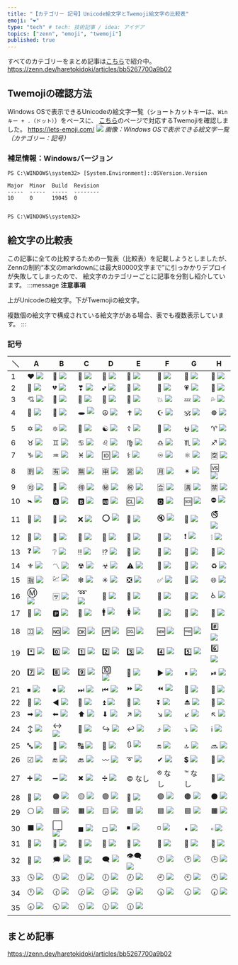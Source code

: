 ```yaml
---
title: "【カテゴリー 記号】Unicode絵文字とTwemoji絵文字の比較表"
emoji: "❤"
type: "tech" # tech: 技術記事 / idea: アイデア
topics: ["zenn", "emoji", "twemoji"]
published: true
---
```

すべてのカテゴリーをまとめ記事は[こちら](https://zenn.dev/haretokidoki/articles/bb5267700a9b02)で紹介中。
https://zenn.dev/haretokidoki/articles/bb5267700a9b02

## Twemojiの確認方法
Windows OSで表示できるUnicodeの絵文字一覧（ショートカットキーは、`Winキー + .（ドット）`）をベースに、
[こちら](https://lets-emoji.com/)のページで対応するTwemojiを確認しました。
https://lets-emoji.com/
![](https://storage.googleapis.com/zenn-user-upload/2dafae3ef9ac-20230517.png)
*画像：Windows OSで表示できる絵文字一覧（カテゴリー：記号）*

### 補足情報：Windowsバージョン
```powershell:Windows10 Pro
PS C:\WINDOWS\system32> [System.Environment]::OSVersion.Version

Major  Minor  Build  Revision
-----  -----  -----  --------
10     0      19045  0


PS C:\WINDOWS\system32>
```

## 絵文字の比較表
この記事に全ての比較するための一覧表（比較表）を記載しようとしましたが、
Zennの制約“本文のmarkdownには最大80000文字まで”に引っかかりデプロイが失敗してしまったので、
絵文字のカテゴリーごとに記事を分割し紹介しています。
:::message
**注意事項**

上がUnicodeの絵文字。下がTwemojiの絵文字。

複数個の絵文字で構成されている絵文字がある場合、表でも複数表示しています。
:::
### 記号
| ＼ | A | B | C | D | E | F | G | H |
| ----- | ----- | ----- | ----- | ----- | ----- | ----- | ----- | ----- |
| 1 | ❤ ![](https://twemoji.maxcdn.com/v/14.0.2/72x72/2764.png) | 🧡 ![](https://twemoji.maxcdn.com/v/14.0.2/72x72/1f9e1.png) | 💛 ![](https://twemoji.maxcdn.com/v/14.0.2/72x72/1f49b.png) | 💚 ![](https://twemoji.maxcdn.com/v/14.0.2/72x72/1f49a.png) | 💙 ![](https://twemoji.maxcdn.com/v/14.0.2/72x72/1f499.png) | 💜 ![](https://twemoji.maxcdn.com/v/14.0.2/72x72/1f49c.png) | 🤎 ![](https://twemoji.maxcdn.com/v/14.0.2/72x72/1f90e.png) | 🖤 ![](https://twemoji.maxcdn.com/v/14.0.2/72x72/1f5a4.png) |
| 2 | 🤍 ![](https://twemoji.maxcdn.com/v/14.0.2/72x72/1f90d.png) | 💔 ![](https://twemoji.maxcdn.com/v/14.0.2/72x72/1f494.png) | ❣ ![](https://twemoji.maxcdn.com/v/14.0.2/72x72/2763.png) | 💕 ![](https://twemoji.maxcdn.com/v/14.0.2/72x72/1f495.png) | 💞 ![](https://twemoji.maxcdn.com/v/14.0.2/72x72/1f49e.png) | 💓 ![](https://twemoji.maxcdn.com/v/14.0.2/72x72/1f493.png) | 💗 ![](https://twemoji.maxcdn.com/v/14.0.2/72x72/1f497.png) | 💖 ![](https://twemoji.maxcdn.com/v/14.0.2/72x72/1f496.png) |
| 3 | 💘 ![](https://twemoji.maxcdn.com/v/14.0.2/72x72/1f498.png) | 💝 ![](https://twemoji.maxcdn.com/v/14.0.2/72x72/1f49d.png) | 💟 ![](https://twemoji.maxcdn.com/v/14.0.2/72x72/1f49f.png) | 💌 ![](https://twemoji.maxcdn.com/v/14.0.2/72x72/1f48c.png) | 💢 ![](https://twemoji.maxcdn.com/v/14.0.2/72x72/1f4a2.png) | 💥 ![](https://twemoji.maxcdn.com/v/14.0.2/72x72/1f4a5.png) | 💤 ![](https://twemoji.maxcdn.com/v/14.0.2/72x72/1f4a4.png) | 💦 ![](https://twemoji.maxcdn.com/v/14.0.2/72x72/1f4a6.png) |
| 4 | 💨 ![](https://twemoji.maxcdn.com/v/14.0.2/72x72/1f4a8.png) | 💫 ![](https://twemoji.maxcdn.com/v/14.0.2/72x72/1f4ab.png) | 🕳 ![](https://twemoji.maxcdn.com/v/14.0.2/72x72/1f573.png) | ☮ ![](https://twemoji.maxcdn.com/v/14.0.2/72x72/262e.png) | ✝ ![](https://twemoji.maxcdn.com/v/14.0.2/72x72/271d.png) | ☪ ![](https://twemoji.maxcdn.com/v/14.0.2/72x72/262a.png) | 🕉 ![](https://twemoji.maxcdn.com/v/14.0.2/72x72/1f549.png) | ☸ ![](https://twemoji.maxcdn.com/v/14.0.2/72x72/2638.png) |
| 5 | ✡ ![](https://twemoji.maxcdn.com/v/14.0.2/72x72/2721.png) | 🔯 ![](https://twemoji.maxcdn.com/v/14.0.2/72x72/1f52f.png) | 🕎 ![](https://twemoji.maxcdn.com/v/14.0.2/72x72/1f54e.png) | ☯ ![](https://twemoji.maxcdn.com/v/14.0.2/72x72/262f.png) | ☦ ![](https://twemoji.maxcdn.com/v/14.0.2/72x72/2626.png) | 🛐 ![](https://twemoji.maxcdn.com/v/14.0.2/72x72/1f6d0.png) | ⛎ ![](https://twemoji.maxcdn.com/v/14.0.2/72x72/26ce.png) | ♈ ![](https://twemoji.maxcdn.com/v/14.0.2/72x72/2648.png) |
| 6 | ♉ ![](https://twemoji.maxcdn.com/v/14.0.2/72x72/2649.png) | ♊ ![](https://twemoji.maxcdn.com/v/14.0.2/72x72/264a.png) | ♋ ![](https://twemoji.maxcdn.com/v/14.0.2/72x72/264b.png) | ♌ ![](https://twemoji.maxcdn.com/v/14.0.2/72x72/264c.png) | ♍ ![](https://twemoji.maxcdn.com/v/14.0.2/72x72/264d.png) | ♎ ![](https://twemoji.maxcdn.com/v/14.0.2/72x72/264e.png) | ♏ ![](https://twemoji.maxcdn.com/v/14.0.2/72x72/264f.png) | ♐ ![](https://twemoji.maxcdn.com/v/14.0.2/72x72/2650.png) |
| 7 | ♑ ![](https://twemoji.maxcdn.com/v/14.0.2/72x72/2651.png) | ♒ ![](https://twemoji.maxcdn.com/v/14.0.2/72x72/2652.png) | ♓ ![](https://twemoji.maxcdn.com/v/14.0.2/72x72/2653.png) | 🆔 ![](https://twemoji.maxcdn.com/v/14.0.2/72x72/1f194.png) | ⚕ ![](https://twemoji.maxcdn.com/v/14.0.2/72x72/2695.png) | ♾ ![](https://twemoji.maxcdn.com/v/14.0.2/72x72/267e.png) | ⚛ ![](https://twemoji.maxcdn.com/v/14.0.2/72x72/269b.png) | 🈳 ![](https://twemoji.maxcdn.com/v/14.0.2/72x72/1f233.png) |
| 8 | 🈹 ![](https://twemoji.maxcdn.com/v/14.0.2/72x72/1f239.png) | 🈶 ![](https://twemoji.maxcdn.com/v/14.0.2/72x72/1f236.png) | 🈚 ![](https://twemoji.maxcdn.com/v/14.0.2/72x72/1f21a.png) | 🈸 ![](https://twemoji.maxcdn.com/v/14.0.2/72x72/1f238.png) | 🈺 ![](https://twemoji.maxcdn.com/v/14.0.2/72x72/1f23a.png) | 🈷 ![](https://twemoji.maxcdn.com/v/14.0.2/72x72/1f237.png) | ✴ ![](https://twemoji.maxcdn.com/v/14.0.2/72x72/2734.png) | 🆚 ![](https://twemoji.maxcdn.com/v/14.0.2/72x72/1f19a.png) |
| 9 | 🉑 ![](https://twemoji.maxcdn.com/v/14.0.2/72x72/1f251.png) | 💮 ![](https://twemoji.maxcdn.com/v/14.0.2/72x72/1f4ae.png) | 🉐 ![](https://twemoji.maxcdn.com/v/14.0.2/72x72/1f250.png) | ㊙ ![](https://twemoji.maxcdn.com/v/14.0.2/72x72/3299.png) | ㊗ ![](https://twemoji.maxcdn.com/v/14.0.2/72x72/3297.png) | 🈴 ![](https://twemoji.maxcdn.com/v/14.0.2/72x72/1f234.png) | 🈵 ![](https://twemoji.maxcdn.com/v/14.0.2/72x72/1f235.png) | 🈲 ![](https://twemoji.maxcdn.com/v/14.0.2/72x72/1f232.png) |
| 10 | 🚼 ![](https://twemoji.maxcdn.com/v/14.0.2/72x72/1f6bc.png) | 🅰 ![](https://twemoji.maxcdn.com/v/14.0.2/72x72/1f170.png) | 🅱 ![](https://twemoji.maxcdn.com/v/14.0.2/72x72/1f171.png) | 🆎 ![](https://twemoji.maxcdn.com/v/14.0.2/72x72/1f18e.png) | 🆑 ![](https://twemoji.maxcdn.com/v/14.0.2/72x72/1f191.png) | 🅾 ![](https://twemoji.maxcdn.com/v/14.0.2/72x72/1f17e.png) | 🆘 ![](https://twemoji.maxcdn.com/v/14.0.2/72x72/1f198.png) | ⛔ ![](https://twemoji.maxcdn.com/v/14.0.2/72x72/26d4.png) |
| 11 | 🛑 ![](https://twemoji.maxcdn.com/v/14.0.2/72x72/1f6d1.png) | 📛 ![](https://twemoji.maxcdn.com/v/14.0.2/72x72/1f4db.png) | ❌ ![](https://twemoji.maxcdn.com/v/14.0.2/72x72/274c.png) | ⭕ ![](https://twemoji.maxcdn.com/v/14.0.2/72x72/2b55.png) | 🚫 ![](https://twemoji.maxcdn.com/v/14.0.2/72x72/1f6ab.png) | 🔇 ![](https://twemoji.maxcdn.com/v/14.0.2/72x72/1f507.png) | 🔕 ![](https://twemoji.maxcdn.com/v/14.0.2/72x72/1f515.png) | 🚭 ![](https://twemoji.maxcdn.com/v/14.0.2/72x72/1f6ad.png) |
| 12 | 🚷 ![](https://twemoji.maxcdn.com/v/14.0.2/72x72/1f6b7.png) | 🚯 ![](https://twemoji.maxcdn.com/v/14.0.2/72x72/1f6af.png) | 🚳 ![](https://twemoji.maxcdn.com/v/14.0.2/72x72/1f6b3.png) | 🚱 ![](https://twemoji.maxcdn.com/v/14.0.2/72x72/1f6b1.png) | 🔞 ![](https://twemoji.maxcdn.com/v/14.0.2/72x72/1f51e.png) | 📵 ![](https://twemoji.maxcdn.com/v/14.0.2/72x72/1f4f5.png) | ❗ ![](https://twemoji.maxcdn.com/v/14.0.2/72x72/2757.png) | ❕ ![](https://twemoji.maxcdn.com/v/14.0.2/72x72/2755.png) |
| 13 | ❓ ![](https://twemoji.maxcdn.com/v/14.0.2/72x72/2753.png) | ❔ ![](https://twemoji.maxcdn.com/v/14.0.2/72x72/2754.png) | ‼ ![](https://twemoji.maxcdn.com/v/14.0.2/72x72/203c.png) | ⁉ ![](https://twemoji.maxcdn.com/v/14.0.2/72x72/2049.png) | 💯 ![](https://twemoji.maxcdn.com/v/14.0.2/72x72/1f4af.png) | 🔅 ![](https://twemoji.maxcdn.com/v/14.0.2/72x72/1f505.png) | 🔆 ![](https://twemoji.maxcdn.com/v/14.0.2/72x72/1f506.png) | 🔱 ![](https://twemoji.maxcdn.com/v/14.0.2/72x72/1f531.png) |
| 14 | ⚜ ![](https://twemoji.maxcdn.com/v/14.0.2/72x72/269c.png) | 〽 ![](https://twemoji.maxcdn.com/v/14.0.2/72x72/303d.png) | ☢ ![](https://twemoji.maxcdn.com/v/14.0.2/72x72/2622.png) | ☣ ![](https://twemoji.maxcdn.com/v/14.0.2/72x72/2623.png) | ⚠ ![](https://twemoji.maxcdn.com/v/14.0.2/72x72/26a0.png) | 🚸 ![](https://twemoji.maxcdn.com/v/14.0.2/72x72/1f6b8.png) | 🔰 ![](https://twemoji.maxcdn.com/v/14.0.2/72x72/1f530.png) | ♻ ![](https://twemoji.maxcdn.com/v/14.0.2/72x72/267b.png) |
| 15 | 🈯 ![](https://twemoji.maxcdn.com/v/14.0.2/72x72/1f22f.png) | 💹 ![](https://twemoji.maxcdn.com/v/14.0.2/72x72/1f4b9.png) | ❇ ![](https://twemoji.maxcdn.com/v/14.0.2/72x72/2747.png) | ✳ ![](https://twemoji.maxcdn.com/v/14.0.2/72x72/2733.png) | ❎ ![](https://twemoji.maxcdn.com/v/14.0.2/72x72/274e.png) | ✅ ![](https://twemoji.maxcdn.com/v/14.0.2/72x72/2705.png) | 💠 ![](https://twemoji.maxcdn.com/v/14.0.2/72x72/1f4a0.png) | 🌐 ![](https://twemoji.maxcdn.com/v/14.0.2/72x72/1f310.png) |
| 16 | Ⓜ ![](https://twemoji.maxcdn.com/v/14.0.2/72x72/24c2.png) | 🈂 ![](https://twemoji.maxcdn.com/v/14.0.2/72x72/1f202.png) | ➿ ![](https://twemoji.maxcdn.com/v/14.0.2/72x72/27bf.png) | 🛂 ![](https://twemoji.maxcdn.com/v/14.0.2/72x72/1f6c2.png) | 🛃 ![](https://twemoji.maxcdn.com/v/14.0.2/72x72/1f6c3.png) | 🛄 ![](https://twemoji.maxcdn.com/v/14.0.2/72x72/1f6c4.png) | 🛅 ![](https://twemoji.maxcdn.com/v/14.0.2/72x72/1f6c5.png) | ♿ ![](https://twemoji.maxcdn.com/v/14.0.2/72x72/267f.png) |
| 17 | 🚾 ![](https://twemoji.maxcdn.com/v/14.0.2/72x72/1f6be.png) | 🅿 ![](https://twemoji.maxcdn.com/v/14.0.2/72x72/1f17f.png) | 🚰 ![](https://twemoji.maxcdn.com/v/14.0.2/72x72/1f6b0.png) | 🚹 ![](https://twemoji.maxcdn.com/v/14.0.2/72x72/1f6b9.png) | 🚺 ![](https://twemoji.maxcdn.com/v/14.0.2/72x72/1f6ba.png) | 🚻 ![](https://twemoji.maxcdn.com/v/14.0.2/72x72/1f6bb.png) | 🚮 ![](https://twemoji.maxcdn.com/v/14.0.2/72x72/1f6ae.png) | 📶 ![](https://twemoji.maxcdn.com/v/14.0.2/72x72/1f4f6.png) |
| 18 | 🈁 ![](https://twemoji.maxcdn.com/v/14.0.2/72x72/1f201.png) | 🆖 ![](https://twemoji.maxcdn.com/v/14.0.2/72x72/1f196.png) | 🆗 ![](https://twemoji.maxcdn.com/v/14.0.2/72x72/1f197.png) | 🆙 ![](https://twemoji.maxcdn.com/v/14.0.2/72x72/1f199.png) | 🆒 ![](https://twemoji.maxcdn.com/v/14.0.2/72x72/1f192.png) | 🆕 ![](https://twemoji.maxcdn.com/v/14.0.2/72x72/1f195.png) | 🆓 ![](https://twemoji.maxcdn.com/v/14.0.2/72x72/1f193.png) | #️⃣ ![](https://twemoji.maxcdn.com/v/14.0.2/72x72/23-20e3.png) |
| 19 | *️⃣ ![](https://twemoji.maxcdn.com/v/14.0.2/72x72/2a-20e3.png) | 0️⃣ ![](https://twemoji.maxcdn.com/v/14.0.2/72x72/30-20e3.png) | 1️⃣ ![](https://twemoji.maxcdn.com/v/14.0.2/72x72/31-20e3.png) | 2️⃣ ![](https://twemoji.maxcdn.com/v/14.0.2/72x72/32-20e3.png) | 3️⃣ ![](https://twemoji.maxcdn.com/v/14.0.2/72x72/33-20e3.png) | 4️⃣ ![](https://twemoji.maxcdn.com/v/14.0.2/72x72/34-20e3.png) | 5️⃣ ![](https://twemoji.maxcdn.com/v/14.0.2/72x72/35-20e3.png) | 6️⃣ ![](https://twemoji.maxcdn.com/v/14.0.2/72x72/36-20e3.png) |
| 20 | 7️⃣ ![](https://twemoji.maxcdn.com/v/14.0.2/72x72/37-20e3.png) | 8️⃣ ![](https://twemoji.maxcdn.com/v/14.0.2/72x72/38-20e3.png) | 9️⃣ ![](https://twemoji.maxcdn.com/v/14.0.2/72x72/39-20e3.png) | 🔟 ![](https://twemoji.maxcdn.com/v/14.0.2/72x72/1f51f.png) | 🔢 ![](https://twemoji.maxcdn.com/v/14.0.2/72x72/1f522.png) | ▶ ![](https://twemoji.maxcdn.com/v/14.0.2/72x72/25b6.png) | ⏸ ![](https://twemoji.maxcdn.com/v/14.0.2/72x72/23f8.png) | ⏯ ![](https://twemoji.maxcdn.com/v/14.0.2/72x72/23ef.png) |
| 21 | ⏹ ![](https://twemoji.maxcdn.com/v/14.0.2/72x72/23f9.png) | ⏺ ![](https://twemoji.maxcdn.com/v/14.0.2/72x72/23fa.png) | ⏭ ![](https://twemoji.maxcdn.com/v/14.0.2/72x72/23ed.png) | ⏮ ![](https://twemoji.maxcdn.com/v/14.0.2/72x72/23ee.png) | ⏩ ![](https://twemoji.maxcdn.com/v/14.0.2/72x72/23e9.png) | ⏪ ![](https://twemoji.maxcdn.com/v/14.0.2/72x72/23ea.png) | 🔀 ![](https://twemoji.maxcdn.com/v/14.0.2/72x72/1f500.png) | 🔁 ![](https://twemoji.maxcdn.com/v/14.0.2/72x72/1f501.png) |
| 22 | 🔂 ![](https://twemoji.maxcdn.com/v/14.0.2/72x72/1f502.png) | ◀ ![](https://twemoji.maxcdn.com/v/14.0.2/72x72/25c0.png) | 🔼 ![](https://twemoji.maxcdn.com/v/14.0.2/72x72/1f53c.png) | ⏫ ![](https://twemoji.maxcdn.com/v/14.0.2/72x72/23eb.png) | 🔽 ![](https://twemoji.maxcdn.com/v/14.0.2/72x72/1f53d.png) | ⏬ ![](https://twemoji.maxcdn.com/v/14.0.2/72x72/23ec.png) | ⏏ ![](https://twemoji.maxcdn.com/v/14.0.2/72x72/23cf.png) | 🎦 ![](https://twemoji.maxcdn.com/v/14.0.2/72x72/1f3a6.png) |
| 23 | ➡ ![](https://twemoji.maxcdn.com/v/14.0.2/72x72/27a1.png) | ⬅ ![](https://twemoji.maxcdn.com/v/14.0.2/72x72/2b05.png) | ⬆ ![](https://twemoji.maxcdn.com/v/14.0.2/72x72/2b06.png) | ⬇ ![](https://twemoji.maxcdn.com/v/14.0.2/72x72/2b07.png) | ↗ ![](https://twemoji.maxcdn.com/v/14.0.2/72x72/2197.png) | ↘ ![](https://twemoji.maxcdn.com/v/14.0.2/72x72/2198.png) | ↙ ![](https://twemoji.maxcdn.com/v/14.0.2/72x72/2199.png) | ↖ ![](https://twemoji.maxcdn.com/v/14.0.2/72x72/2196.png) |
| 24 | ↕ ![](https://twemoji.maxcdn.com/v/14.0.2/72x72/2195.png) | ↔ ![](https://twemoji.maxcdn.com/v/14.0.2/72x72/2194.png) | 🔄 ![](https://twemoji.maxcdn.com/v/14.0.2/72x72/1f504.png) | ↪ ![](https://twemoji.maxcdn.com/v/14.0.2/72x72/21aa.png) | ↩ ![](https://twemoji.maxcdn.com/v/14.0.2/72x72/21a9.png) | ⤴ ![](https://twemoji.maxcdn.com/v/14.0.2/72x72/2934.png) | ⤵ ![](https://twemoji.maxcdn.com/v/14.0.2/72x72/2935.png) | ℹ ![](https://twemoji.maxcdn.com/v/14.0.2/72x72/2139.png) |
| 25 | 🔤 ![](https://twemoji.maxcdn.com/v/14.0.2/72x72/1f524.png) | 🔡 ![](https://twemoji.maxcdn.com/v/14.0.2/72x72/1f521.png) | 🔠 ![](https://twemoji.maxcdn.com/v/14.0.2/72x72/1f520.png) | 🔣 ![](https://twemoji.maxcdn.com/v/14.0.2/72x72/1f523.png) | 🔃 ![](https://twemoji.maxcdn.com/v/14.0.2/72x72/1f503.png) | 🔛 ![](https://twemoji.maxcdn.com/v/14.0.2/72x72/1f51b.png) | 🔝 ![](https://twemoji.maxcdn.com/v/14.0.2/72x72/1f51d.png) | 🔜 ![](https://twemoji.maxcdn.com/v/14.0.2/72x72/1f51c.png) |
| 26 | ☑ ![](https://twemoji.maxcdn.com/v/14.0.2/72x72/2611.png) | 🔚 ![](https://twemoji.maxcdn.com/v/14.0.2/72x72/1f51a.png) | 🔙 ![](https://twemoji.maxcdn.com/v/14.0.2/72x72/1f519.png) | 〰 ![](https://twemoji.maxcdn.com/v/14.0.2/72x72/3030.png) | ➰ ![](https://twemoji.maxcdn.com/v/14.0.2/72x72/27b0.png) | ✔ ![](https://twemoji.maxcdn.com/v/14.0.2/72x72/2714.png) | 💲 ![](https://twemoji.maxcdn.com/v/14.0.2/72x72/1f4b2.png) | 💱 ![](https://twemoji.maxcdn.com/v/14.0.2/72x72/1f4b1.png) |
| 27 | ➕ ![](https://twemoji.maxcdn.com/v/14.0.2/72x72/2795.png) | ➖ ![](https://twemoji.maxcdn.com/v/14.0.2/72x72/2796.png) | ✖ ![](https://twemoji.maxcdn.com/v/14.0.2/72x72/2716.png) | ➗ ![](https://twemoji.maxcdn.com/v/14.0.2/72x72/2797.png) | © なし | ® なし | ™ なし | 🔘 ![](https://twemoji.maxcdn.com/v/14.0.2/72x72/1f518.png) |
| 28 | 🔴 ![](https://twemoji.maxcdn.com/v/14.0.2/72x72/1f534.png) | 🟠 ![](https://twemoji.maxcdn.com/v/14.0.2/72x72/1f7e0.png) | 🟡 ![](https://twemoji.maxcdn.com/v/14.0.2/72x72/1f7e1.png) | 🟢 ![](https://twemoji.maxcdn.com/v/14.0.2/72x72/1f7e2.png) | 🔵 ![](https://twemoji.maxcdn.com/v/14.0.2/72x72/1f535.png) | 🟣 ![](https://twemoji.maxcdn.com/v/14.0.2/72x72/1f7e3.png) | 🟤 ![](https://twemoji.maxcdn.com/v/14.0.2/72x72/1f7e4.png) | ⚫ ![](https://twemoji.maxcdn.com/v/14.0.2/72x72/26ab.png) |
| 29 | ⚪ ![](https://twemoji.maxcdn.com/v/14.0.2/72x72/26aa.png) | 🟥 ![](https://twemoji.maxcdn.com/v/14.0.2/72x72/1f7e5.png) | 🟧 ![](https://twemoji.maxcdn.com/v/14.0.2/72x72/1f7e7.png) | 🟨 ![](https://twemoji.maxcdn.com/v/14.0.2/72x72/1f7e8.png) | 🟩 ![](https://twemoji.maxcdn.com/v/14.0.2/72x72/1f7e9.png) | 🟦 ![](https://twemoji.maxcdn.com/v/14.0.2/72x72/1f7e6.png) | 🟪 ![](https://twemoji.maxcdn.com/v/14.0.2/72x72/1f7ea.png) | 🟫 ![](https://twemoji.maxcdn.com/v/14.0.2/72x72/1f7eb.png) |
| 30 | ⬛ ![](https://twemoji.maxcdn.com/v/14.0.2/72x72/2b1b.png) | ⬜ ![](https://twemoji.maxcdn.com/v/14.0.2/72x72/2b1c.png) | ◼ ![](https://twemoji.maxcdn.com/v/14.0.2/72x72/25fc.png) | ◻ ![](https://twemoji.maxcdn.com/v/14.0.2/72x72/25fb.png) | ◾ ![](https://twemoji.maxcdn.com/v/14.0.2/72x72/25fe.png) | ◽ ![](https://twemoji.maxcdn.com/v/14.0.2/72x72/25fd.png) | ▪ ![](https://twemoji.maxcdn.com/v/14.0.2/72x72/25aa.png) | ▫ ![](https://twemoji.maxcdn.com/v/14.0.2/72x72/25ab.png) |
| 31 | 🔶 ![](https://twemoji.maxcdn.com/v/14.0.2/72x72/1f536.png) | 🔸 ![](https://twemoji.maxcdn.com/v/14.0.2/72x72/1f538.png) | 🔷 ![](https://twemoji.maxcdn.com/v/14.0.2/72x72/1f537.png) | 🔹 ![](https://twemoji.maxcdn.com/v/14.0.2/72x72/1f539.png) | 🔺 ![](https://twemoji.maxcdn.com/v/14.0.2/72x72/1f53a.png) | 🔻 ![](https://twemoji.maxcdn.com/v/14.0.2/72x72/1f53b.png) | 🔲 ![](https://twemoji.maxcdn.com/v/14.0.2/72x72/1f532.png) | 🔳 ![](https://twemoji.maxcdn.com/v/14.0.2/72x72/1f533.png) |
| 32 | 💭 ![](https://twemoji.maxcdn.com/v/14.0.2/72x72/1f4ad.png) | 🗯 ![](https://twemoji.maxcdn.com/v/14.0.2/72x72/1f5ef.png) | 💬 ![](https://twemoji.maxcdn.com/v/14.0.2/72x72/1f4ac.png) | 🗨 ![](https://twemoji.maxcdn.com/v/14.0.2/72x72/1f5e8.png) | 👁‍🗨 ![](https://twemoji.maxcdn.com/v/14.0.2/72x72/1f441-200d-1f5e8.png) | 🕐 ![](https://twemoji.maxcdn.com/v/14.0.2/72x72/1f550.png) | 🕑 ![](https://twemoji.maxcdn.com/v/14.0.2/72x72/1f551.png) | 🕒 ![](https://twemoji.maxcdn.com/v/14.0.2/72x72/1f552.png) |
| 33 | 🕓 ![](https://twemoji.maxcdn.com/v/14.0.2/72x72/1f553.png) | 🕔 ![](https://twemoji.maxcdn.com/v/14.0.2/72x72/1f554.png) | 🕕 ![](https://twemoji.maxcdn.com/v/14.0.2/72x72/1f555.png) | 🕖 ![](https://twemoji.maxcdn.com/v/14.0.2/72x72/1f556.png) | 🕗 ![](https://twemoji.maxcdn.com/v/14.0.2/72x72/1f557.png) | 🕘 ![](https://twemoji.maxcdn.com/v/14.0.2/72x72/1f558.png) | 🕙 ![](https://twemoji.maxcdn.com/v/14.0.2/72x72/1f559.png) | 🕚 ![](https://twemoji.maxcdn.com/v/14.0.2/72x72/1f55a.png) |
| 34 | 🕛 ![](https://twemoji.maxcdn.com/v/14.0.2/72x72/1f55b.png) | 🕜 ![](https://twemoji.maxcdn.com/v/14.0.2/72x72/1f55c.png) | 🕝 ![](https://twemoji.maxcdn.com/v/14.0.2/72x72/1f55d.png) | 🕞 ![](https://twemoji.maxcdn.com/v/14.0.2/72x72/1f55e.png) | 🕟 ![](https://twemoji.maxcdn.com/v/14.0.2/72x72/1f55f.png) | 🕠 ![](https://twemoji.maxcdn.com/v/14.0.2/72x72/1f560.png) | 🕡 ![](https://twemoji.maxcdn.com/v/14.0.2/72x72/1f561.png) | 🕢 ![](https://twemoji.maxcdn.com/v/14.0.2/72x72/1f562.png) |
| 35 | 🕣	![](https://twemoji.maxcdn.com/v/14.0.2/72x72/1f563.png) | 🕤	![](https://twemoji.maxcdn.com/v/14.0.2/72x72/1f564.png) | 🕥	![](https://twemoji.maxcdn.com/v/14.0.2/72x72/1f565.png) | 🕦	![](https://twemoji.maxcdn.com/v/14.0.2/72x72/1f566.png) | 🕧	![](https://twemoji.maxcdn.com/v/14.0.2/72x72/1f567.png)

## まとめ記事
https://zenn.dev/haretokidoki/articles/bb5267700a9b02
